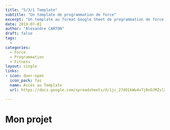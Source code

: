 ```yaml
---
title: "5/3/1 Template"
subtitle: "Un template de programmation de force"
excerpt: "Un template au format Google Sheet de programmation de force suivant le modèle de progression de Jim Wendler"
date: 2019-07-01
author: "Alexandre CARTON"
draft: false
tags:
  - 
categories:
  - Force
  - Programmation
  - Fitness
layout: single
links:
- icon: door-open
  icon_pack: fas
  name: Accès au Template
  url: https://docs.google.com/spreadsheets/d/1jc_27dO1kWw4x7jRnOJMZslXYy-CLhI9/edit?usp=sharing&ouid=112204073087317390382&rtpof=true&sd=true/copy

---
```




# Mon projet
